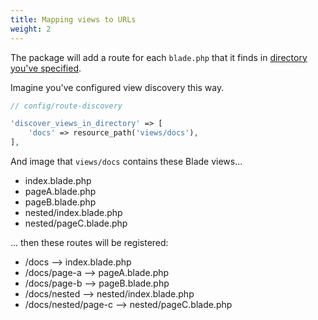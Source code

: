 ```yaml
---
title: Mapping views to URLs
weight: 2
---
```


The package will add a route for each `blade.php` that it finds in [directory you've specified](getting-started).

Imagine you've configured view discovery this way.

```php
// config/route-discovery

'discover_views_in_directory' => [
    'docs' => resource_path('views/docs'),
],
```

And image that `views/docs` contains these Blade views...

- index.blade.php
- pageA.blade.php
- pageB.blade.php
- nested/index.blade.php
- nested/pageC.blade.php

... then these routes will be registered:

- /docs --> index.blade.php
- /docs/page-a --> pageA.blade.php
- /docs/page-b --> pageB.blade.php
- /docs/nested --> nested/index.blade.php
- /docs/nested/page-c --> nested/pageC.blade.php
